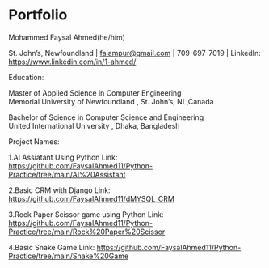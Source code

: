 # Portfolio
Mohammed Faysal Ahmed(he/him)

St. John’s, Newfoundland |  falampur@gmail.com | 709-697-7019 |   LinkedIn: https://www.linkedin.com/in/1-ahmed/

Education:

Master of Applied Science in Computer Engineering					               
Memorial University of Newfoundland						,	                St. John’s, NL,Canada

Bachelor of Science in Computer Science and Engineering				        
United International University								,	                Dhaka, Bangladesh

Project Names:

1.AI Assiatant Using Python
  Link: https://github.com/FaysalAhmed11/Python-Practice/tree/main/AI%20Assistant

2.Basic CRM with Django
  Link: https://github.com/FaysalAhmed11/dMYSQL_CRM

3.Rock Paper Scissor game using Python
  Link: https://github.com/FaysalAhmed11/Python-Practice/tree/main/Rock%20Paper%20Scissor

4.Basic Snake Game 
  Link: https://github.com/FaysalAhmed11/Python-Practice/tree/main/Snake%20Game
